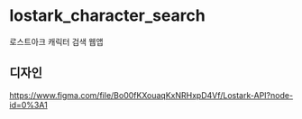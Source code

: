 # lostark_character_search
로스트아크 캐릭터 검색 웹앱

## 디자인
https://www.figma.com/file/Bo00fKXouaqKxNRHxpD4Vf/Lostark-API?node-id=0%3A1
